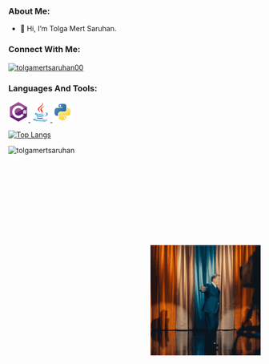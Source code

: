 <img src="https://github.com/tolgamertsaruhan/tolgamertsaruhan/blob/main/image/de-niro-tada-spin.gif" align="right" style="margin-top:500px;">
<h3 align="left">About Me:</h3>

- 👋 Hi, I’m Tolga Mert Saruhan.

<h3 align="left">Connect With Me:</h3>
<p align="left">
<a href="https://linkedin.com/in/tolgamertsaruhan00" target="blank"><img align="center" src="https://raw.githubusercontent.com/rahuldkjain/github-profile-readme-generator/master/src/images/icons/Social/linked-in-alt.svg" alt="tolgamertsaruhan00" height="30" width="40" /></a>
</p>

<h3 align="left">Languages And Tools:</h3>
<p align="left"> <a href="https://www.w3schools.com/cs/" target="_blank" rel="noreferrer"> <img src="https://raw.githubusercontent.com/devicons/devicon/master/icons/csharp/csharp-original.svg" alt="csharp" width="40" height="40"/> </a> <a href="https://www.java.com" target="_blank" rel="noreferrer"> <img src="https://raw.githubusercontent.com/devicons/devicon/master/icons/java/java-original.svg" alt="java" width="40" height="40"/> </a> <a href="https://www.python.org" target="_blank" rel="noreferrer"> <img src="https://raw.githubusercontent.com/devicons/devicon/master/icons/python/python-original.svg" alt="python" width="40" height="40"/> </a> </p>

[![Top Langs](https://github-readme-stats.vercel.app/api/top-langs/?username=tolgamertsaruhan)](https://github.com/anuraghazra/github-readme-stats)

<p align="left"> <img src="https://komarev.com/ghpvc/?username=tolgamertsaruhan&label=Profile%20views&color=0e75b6&style=flat" alt="tolgamertsaruhan" /> </p>
